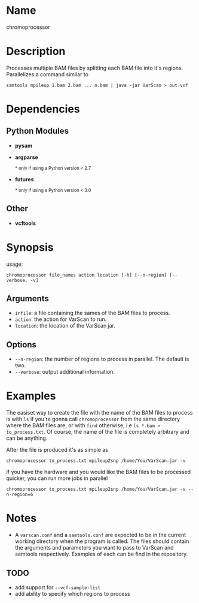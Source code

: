 # Name
chromoprocessor

# Description
Processes multiple BAM files by splitting each BAM file into it's regions.
Parallelizes a command similar to

    samtools mpileup 1.bam 2.bam ... n.bam | java -jar VarScan > out.vcf

# Dependencies
## Python Modules
* __pysam__
* __argparse__

    <sub> \* only if using a Python version &lt; 2.7 </sub>
* __futures__

    <sub> \* only if using a Python version &lt; 3.0 </sub>
## Other
* __vcftools__

# Synopsis
usage:

    chromoprocessor file_names action location [-h] [--n-region] [--verbose, -v]

## Arguments
* `infile`: a file containing the sames of the BAM files to process.
* `action`: the action for VarScan to run.
* `location`: the location of the VarScan jar.

## Options
* `--n-region`: the number of regions to process in parallel. The default is
two.
* `--verbose`: output additional information.

# Examples
The easiset way to create the file with the name of the BAM files to process is
with `ls` if you're gonna call `chromoprocessor` from the same directory where
the BAM files are, or with `find` otherwise, i.e `ls *.bam > to_process.txt`. Of
course, the name of the file is completely arbitrary and can be anything.

After the file is produced it's as simple as

    chromoprocessor to_process.txt mpileup2snp /home/You/VarScan.jar -v

If you have the hardware and you would like the BAM files to be processed
quicker, you can run more jobs in parallel

    chromoprocessor to_process.txt mpileup2snp /home/You/VarScan.jar -v --n-region=6

# Notes
* A `varscan.conf` and a `samtools.conf` are expected to be in the current
working directory when the program is called. The files should contain the
arguments and parameters you want to pass to VarScan and samtools respectively.
Examples of each can be find in the repository.

## TODO
* add support for `--vcf-sample-list`
* add ability to specify which regions to process
